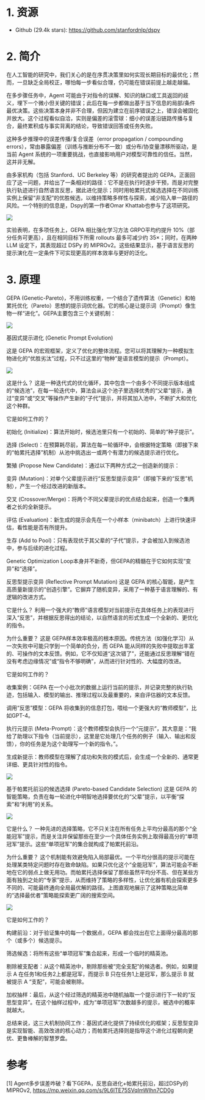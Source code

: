 # 1. 资源

- Github (29.4k stars): https://github.com/stanfordnlp/dspy

# 2. 简介

在人工智能的研究中，我们关心的是在序贯决策里如何实现长期目标的最优化；然而，一旦缺乏全局校正，哪怕每一步看似合理，仍可能在错误前提上越走越偏。

在多步骤任务中，Agent 可能由于对指令的误解、知识的缺口或工具返回的歧义，埋下一个微小但关键的错误；此后在每一步都做出基于当下信息的局部/条件最优决策。这些决策本身并非不合理，但因为建立在前序错误之上，错误会被固化并放大。这个过程看似自洽，实则是偏差的滚雪球：细小的误差沿链路传播与复合，最终累积成与事实背离的结论，导致错误回答或任务失败。

这种多步推理中的误差传播/复合误差（error propagation / compounding errors），常由暴露偏差（训练与推断分布不一致）或分布/协变量漂移所驱动，是当前 Agent 系统的一项重要挑战，也直接影响用户对模型可靠性的信任。当然，这并非无解。

由多家机构（包括 Stanford、UC Berkeley 等）的研究者提出的 GEPA，正面回应了这一问题，并给出了一条相对的路径：它不是在执行时逐步干预，而是对完整执行轨迹进行自然语言反思，据此进化提示；同时用帕累托式候选选择在不同训练实例上保留“非支配”的优胜候选，以维持策略多样性与探索，减少陷入单一路径的风险。一个特别的信息是，Dspy的第一作者Omar Khattab也参与了这项研究。

![](.04_GEPA_images/性能.png)

实验表明，在多项任务上，GEPA 相比强化学习方法 GRPO平均约提升 10%（部分任务可更高），且在相同目标下所需 rollouts 最多可减少约 35×；同时，在两种 LLM 设定下，其表现超过 DSPy 的 MIPROv2。这些结果显示，基于语言反思的提示演化在一定条件下可实现更高的样本效率与更好的泛化。

# 3. 原理

GEPA (Genetic-Pareto)，不用训练权重，一个结合了遗传算法（Genetic）和帕累托优化（Pareto）思想的提示词优化器。它的核心是让提示词（Prompt）像生物一样“进化”。GEPA主要包含三个关键机制：

![](.04_GEPA_images/架构图.png)

基因式提示进化 (Genetic Prompt Evolution)

这是 GEPA 的宏观框架，定义了优化的整体流程。您可以将其理解为一种模拟生物进化的“优胜劣汰”过程，只不过这里的“物种”是语言模型的提示（Prompt）。

![](.04_GEPA_images/图2.png)

这是什么？ 这是一种迭代式的优化循环，其中包含一个由多个不同提示版本组成的“候选池”，在每一轮迭代中，算法会从这个池子里选择优秀的“父辈”提示，通过“变异”或“交叉”等操作产生新的“子代”提示，并将其加入池中，不断扩大和优化这个种群。

它是如何工作的？

初始化 (Initialize)：算法开始时，候选池里只有一个初始的、简单的“种子提示”。

选择 (Select)：在预算耗尽前，算法在每一轮循环中，会根据特定策略（即接下来的“帕累托选择”机制）从池中挑选出一或两个有潜力的候选提示进行优化。

繁殖 (Propose New Candidate)：通过以下两种方式之一创造新的提示：

变异 (Mutation)：对单个父辈提示进行“反思型提示变异”（即接下来的“反思”机制），产生一个经过改进的新版本。

交叉 (Crossover/Merge)：将两个不同父辈提示的优点结合起来，创造一个集两者之长的全新提示。

评估 (Evaluation)：新生成的提示会先在一个小样本（minibatch）上进行快速评估，看性能是否有所提升。

生存 (Add to Pool)：只有表现优于其父辈的“子代”提示，才会被加入到候选池中，参与后续的进化过程。

Genetic Optimization Loop本身并不新奇，但GEPA的精髓在于它如何实现“变异”和“选择”。

反思型提示变异 (Reflective Prompt Mutation)
这是 GEPA 的核心智能，是产生高质量新提示的“创造引擎”。它摒弃了随机变异，采用了一种基于语言理解的、有逻辑的改进方式。

它是什么？ 利用一个强大的“教师”语言模型对当前提示在具体任务上的表现进行深入“反思”，并根据反思得出的结论，以自然语言的形式生成一个全新的、更优化的指令。

为什么重要？ 这是 GEPA样本效率极高的根本原因。传统方法（如强化学习）从一次失败中可能只学到一个简单的负分，而 GEPA 能从同样的失败中提取出丰富的、可操作的文本反馈。例如，它不仅知道“这次错了”，还能通过反思理解“错在没有考虑边缘情况”或“指令不够明确”，从而进行针对性的、大幅度的改进。

它是如何工作的？

收集案例：GEPA 在一个小批次的数据上运行当前的提示，并记录完整的执行轨迹，包括输入、模型的输出、推理过程以及最重要的，来自评估器的文本反馈。

调用“反思”模型：GEPA 将收集到的信息打包，喂给一个更强大的“教师模型”，比如GPT-4。

执行元提示 (Meta-Prompt)：这个教师模型会执行一个“元提示”，其大意是：“我给了助理以下指令（当前提示），这里是它处理几个任务的例子（输入、输出和反馈），你的任务是为这个助理写一个新的指令。”。

生成新提示：教师模型在理解了成功和失败的模式后，会生成一个全新的、通常更详细、更具针对性的指令。

![](.04_GEPA_images/提示词.png)

基于帕累托前沿的候选选择 (Pareto-based Candidate Selection)
这是 GEPA 的智能策略，负责在每一轮进化中明智地选择要优化的“父辈”提示，以平衡“探索”和“利用”的关系。

![](.04_GEPA_images/树.png)

它是什么？ 一种先进的选择策略，它不只关注在所有任务上平均分最高的那个“全能冠军”提示，而是关注并保留那些在至少一个具体任务实例上取得最高分的“单项冠军”提示。这些“单项冠军”的集合就构成了帕累托前沿。

为什么重要？ 这个机制能有效避免陷入局部最优。一个平均分很高的提示可能在处理某类特定问题时存在致命缺陷。如果只优化这个“全能冠军”，算法可能会不断地在它的弱点上做无用功。而帕累托选择保留了那些虽然平均分不高、但在某些方面有独到之处的“专家”提示，从而维持了策略的多样性，让优化器有机会探索更多不同的、可能最终通向全局最优解的路径。上图直观地展示了这种策略比简单的“选择最优者”策略能探索更广阔的搜索空间。

![](.04_GEPA_images/性能.png)

它是如何工作的？

构建前沿：对于验证集中的每一个数据点，GEPA 都会找出在它上面得分最高的那个（或多个）候选提示。

筛选候选：将所有这些“单项冠军”集合起来，形成一个临时的精英池。

剔除被支配者：从这个精英池中，剔除那些被“完全支配”的候选者。例如，如果提示 A 在任务1和任务2上都是冠军，而提示 B 只在任务1上是冠军，那么提示 B 就被提示 A “支配”，可能会被剔除。

加权抽样：最后，从这个经过筛选的精英池中随机抽取一个提示进行下一轮的“反思型变异”。在这个抽样过程中，成为“单项冠军”次数越多的提示，被选中的概率就越大。

总结来说，这三大机制协同工作：基因式进化提供了持续优化的框架；反思型变异是实现智能、高效改进的核心动力；而帕累托选择则是指导这个进化过程朝向更优、更鲁棒解的智慧罗盘。


# 参考

[1] Agent多步误差咋破？看下GEPA，反思自进化+帕累托前沿，超过DSPy的MIPROv2, https://mp.weixin.qq.com/s/9L6lTE75SVqImWIhn7CD0g